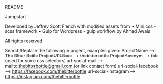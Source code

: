 README


Jumpstart

Developed by Jeffrey Scott French with modified assets from:
• Mini.css - scss framework
• Gulp for Wordpress - gulp workflow by Ahmad Awais

All rights reserved

Search/Replace the following in project, examples given:
ProjectName          --> The Bitter Bottle
ProjectURLBase       --> thebitterbottle
ProjectAcronym       --> tbb (used for some css selectors)
url-social-mail      --> mailto:thebitterbottle@gmail.com (or link contact form)
url-social-facebook  --> https://facebook.com/thebitterbottle
url-social-instagram --> https://instagram.com/thebitterbottle
